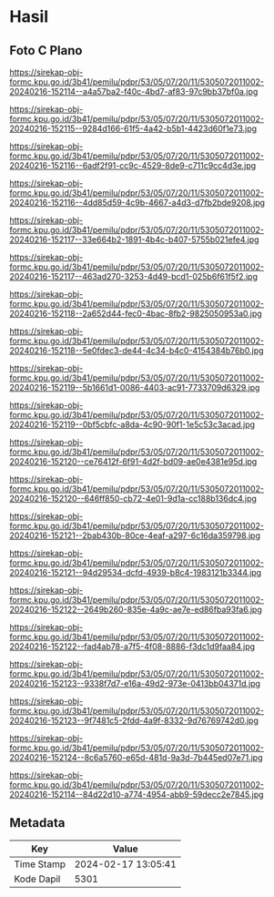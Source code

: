 # Hasil

## Foto C Plano

https://sirekap-obj-formc.kpu.go.id/3b41/pemilu/pdpr/53/05/07/20/11/5305072011002-20240216-152114--a4a57ba2-f40c-4bd7-af83-97c9bb37bf0a.jpg

https://sirekap-obj-formc.kpu.go.id/3b41/pemilu/pdpr/53/05/07/20/11/5305072011002-20240216-152115--9284d166-61f5-4a42-b5b1-4423d60f1e73.jpg

https://sirekap-obj-formc.kpu.go.id/3b41/pemilu/pdpr/53/05/07/20/11/5305072011002-20240216-152116--6adf2f91-cc9c-4529-8de9-c711c9cc4d3e.jpg

https://sirekap-obj-formc.kpu.go.id/3b41/pemilu/pdpr/53/05/07/20/11/5305072011002-20240216-152116--4dd85d59-4c9b-4667-a4d3-d7fb2bde9208.jpg

https://sirekap-obj-formc.kpu.go.id/3b41/pemilu/pdpr/53/05/07/20/11/5305072011002-20240216-152117--33e664b2-1891-4b4c-b407-5755b021efe4.jpg

https://sirekap-obj-formc.kpu.go.id/3b41/pemilu/pdpr/53/05/07/20/11/5305072011002-20240216-152117--463ad270-3253-4d49-bcd1-025b6f61f5f2.jpg

https://sirekap-obj-formc.kpu.go.id/3b41/pemilu/pdpr/53/05/07/20/11/5305072011002-20240216-152118--2a652d44-fec0-4bac-8fb2-9825050953a0.jpg

https://sirekap-obj-formc.kpu.go.id/3b41/pemilu/pdpr/53/05/07/20/11/5305072011002-20240216-152118--5e0fdec3-de44-4c34-b4c0-4154384b76b0.jpg

https://sirekap-obj-formc.kpu.go.id/3b41/pemilu/pdpr/53/05/07/20/11/5305072011002-20240216-152119--5b1661d1-0086-4403-ac91-7733709d6329.jpg

https://sirekap-obj-formc.kpu.go.id/3b41/pemilu/pdpr/53/05/07/20/11/5305072011002-20240216-152119--0bf5cbfc-a8da-4c90-90f1-1e5c53c3acad.jpg

https://sirekap-obj-formc.kpu.go.id/3b41/pemilu/pdpr/53/05/07/20/11/5305072011002-20240216-152120--ce76412f-6f91-4d2f-bd09-ae0e4381e95d.jpg

https://sirekap-obj-formc.kpu.go.id/3b41/pemilu/pdpr/53/05/07/20/11/5305072011002-20240216-152120--646ff850-cb72-4e01-9d1a-cc188b136dc4.jpg

https://sirekap-obj-formc.kpu.go.id/3b41/pemilu/pdpr/53/05/07/20/11/5305072011002-20240216-152121--2bab430b-80ce-4eaf-a297-6c16da359798.jpg

https://sirekap-obj-formc.kpu.go.id/3b41/pemilu/pdpr/53/05/07/20/11/5305072011002-20240216-152121--94d29534-dcfd-4939-b8c4-1983121b3344.jpg

https://sirekap-obj-formc.kpu.go.id/3b41/pemilu/pdpr/53/05/07/20/11/5305072011002-20240216-152122--2649b260-835e-4a9c-ae7e-ed86fba93fa6.jpg

https://sirekap-obj-formc.kpu.go.id/3b41/pemilu/pdpr/53/05/07/20/11/5305072011002-20240216-152122--fad4ab78-a7f5-4f08-8886-f3dc1d9faa84.jpg

https://sirekap-obj-formc.kpu.go.id/3b41/pemilu/pdpr/53/05/07/20/11/5305072011002-20240216-152123--9338f7d7-e16a-49d2-973e-0413bb04371d.jpg

https://sirekap-obj-formc.kpu.go.id/3b41/pemilu/pdpr/53/05/07/20/11/5305072011002-20240216-152123--9f7481c5-2fdd-4a9f-8332-9d76769742d0.jpg

https://sirekap-obj-formc.kpu.go.id/3b41/pemilu/pdpr/53/05/07/20/11/5305072011002-20240216-152124--8c6a5760-e65d-481d-9a3d-7b445ed07e71.jpg

https://sirekap-obj-formc.kpu.go.id/3b41/pemilu/pdpr/53/05/07/20/11/5305072011002-20240216-152114--84d22d10-a774-4954-abb9-59decc2e7845.jpg


## Metadata

| Key        | Value               |
| ---------- | ------------------- |
| Time Stamp | 2024-02-17 13:05:41 |
| Kode Dapil | 5301                |



